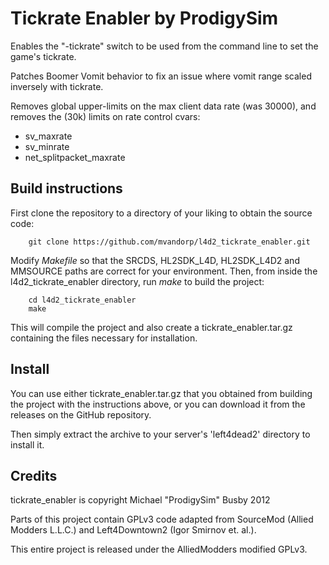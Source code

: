 Tickrate Enabler by ProdigySim
==============
Enables the "-tickrate" switch to be used from the command line to set the game's tickrate.

Patches Boomer Vomit behavior to fix an issue where vomit range scaled inversely with tickrate.

Removes global upper-limits on the max client data rate (was 30000),
and removes the (30k) limits on rate control cvars:
- sv_maxrate
- sv_minrate
- net_splitpacket_maxrate

Build instructions
--------------
First clone the repository to a directory of your liking to obtain the source code:

        git clone https://github.com/mvandorp/l4d2_tickrate_enabler.git

Modify *Makefile* so that the SRCDS, HL2SDK_L4D, HL2SDK_L4D2 and MMSOURCE paths are correct for your environment.
Then, from inside the l4d2_tickrate_enabler directory, run *make* to build the project:

        cd l4d2_tickrate_enabler
        make

This will compile the project and also create a tickrate_enabler.tar.gz containing the files necessary for installation.

Install
--------------
You can use either tickrate_enabler.tar.gz that you obtained from building the project with the instructions above, or you can download it from the releases on the GitHub repository.

Then simply extract the archive to your server's 'left4dead2' directory to install it.

Credits
--------------
tickrate_enabler is copyright Michael "ProdigySim" Busby 2012

Parts of this project contain GPLv3 code adapted from SourceMod (Allied Modders L.L.C.) and Left4Downtown2 (Igor Smirnov et. al.).

This entire project is released under the AlliedModders modified GPLv3.
